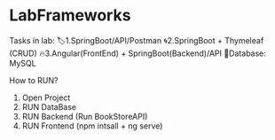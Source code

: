 # LabFrameworks
Tasks in lab:
  🏷️1.SpringBoot/API/Postman
  🌀2.SpringBoot + Thymeleaf (CRUD)
  🔥3.Angular(FrontEnd) + SpringBoot(Backend)/API
  🏧Database: MySQL

How to RUN?
1. Open Project
2. RUN DataBase
3. RUN Backend (Run BookStoreAPI)
4. RUN Frontend (npm intsall + ng serve)
